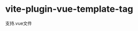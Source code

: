 # vite-plugin-vue-template-tag
支持.vue文件<template>根标签添加tag等属性，解析成新的子元素并包裹旧的子元素

# EXAMPLE
1. install
```
npm install -D vite-plugin-vue-template-tag
```
2. config
```typescript
// vite.config.ts
...
import templateTag from "vite-plugin-vue-template-tag";
...
  plugins: [
    vue(),
    templateTag()
  ],
...
```
3. IN
```vue
<template tag="div" class="root" lang="html" @click="(ev) => {ev.preventDefault(); }" hide :isHidden="false">
  <h1>Hello World !</h1>

</template>
```

4. OUT
```vue
<template>
<div class="root" @click="(ev) => { ev.preventDefault(); }" :isHidden="false" hide><!-- generate by vite-plugin-vue-template-tag -->
  <h1>Hello World !</h1>

</div>
</template>
```